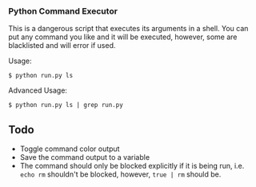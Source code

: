 ### Python Command Executor

This is a dangerous script that executes its arguments in a shell. You can put any command you like and it will be executed, however, some are blacklisted and will error if used.

Usage:
```
$ python run.py ls
```

Advanced Usage:
```
$ python run.py ls | grep run.py
```

## Todo
- Toggle command color output
- Save the command output to a variable
- The command should only be blocked explicitly if it is being run, i.e. `echo rm` shouldn't be blocked, however, `true | rm` should be. 